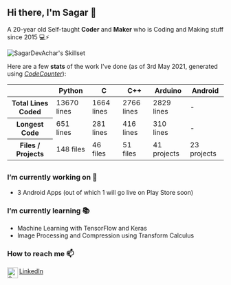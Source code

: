 ## Hi there, I'm Sagar 👋

A 20-year old Self-taught **Coder** and **Maker** who is Coding and Making stuff since 2015 💻⚡

![SagarDevAchar's Skillset](https://user-images.githubusercontent.com/51400137/116955707-ee781200-acb0-11eb-82c8-dcebe4fd81fa.png)

Here are a few **stats** of the work I've done (as of 3rd May 2021, generated using *[CodeCounter](https://github.com/SagarDevAchar/CodeCounter)*):
<table>
<thead>
  <tr>
    <th></th>
    <th>Python</th>
    <th>C</th>
    <th>C++</th>
    <th>Arduino</th>
    <th>Android</th>
  </tr>
</thead>
<tbody>
  <tr>
    <th>Total Lines Coded</th>
    <td>13670 lines</td>
    <td>1664 lines</td>
    <td>2766 lines</td>
    <td>2829 lines</td>
    <td>-</td>
  </tr>
  <tr>
    <th>Longest Code</th>
    <td>651 lines</td>
    <td>281 lines</td>
    <td>416 lines</td>
    <td>310 lines</td>
    <td>-</td>
  </tr>
  <tr>
    <th>Files / Projects</th>
    <td>148 files</td>
    <td>46 files</td>
    <td>51 files</td>
    <td>41 projects</td>
    <td>23 projects</td>
  </tr>
</tbody>
</table>

##

### I’m currently working on 🔨

- 3 Android Apps (out of which 1 will go live on Play Store soon)

### I’m currently learning 📚

- Machine Learning with TensorFlow and Keras
- Image Processing and Compression using Transform Calculus

### How to reach me 📫
[LinkedIn](https://www.linkedin.com/in/sagar-dev-achar/)
<a href="https://www.linkedin.com/in/sagar-dev-achar/">
  <img align="left" alt="Sagar Dev Achar on LinkedIn" width="25px" src="https://user-images.githubusercontent.com/51400137/116963311-2473c100-acc6-11eb-92eb-aa2231826fa1.png"/>
</a>

